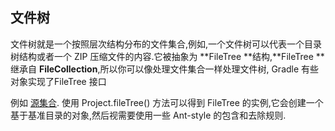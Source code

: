 ## 文件树

文件树就是一个按照层次结构分布的文件集合,例如,一个文件树可以代表一个目录树结构或者一个 ZIP 压缩文件的内容.它被抽象为 **FileTree **结构,**FileTree **继承自 **FileCollection**,所以你可以像处理文件集合一样处理文件树, Gradle 有些对象实现了FileTree 接口

例如 [源集合](https://docs.gradle.org/current/userguide/java_plugin.html#sec:source_sets). 使用 Project.fileTree() 方法可以得到 FileTree 的实例,它会创建一个基于基准目录的对象,然后视需要使用一些 Ant-style 的包含和去除规则.